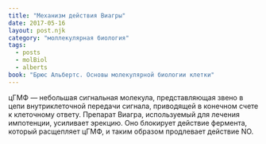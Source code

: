 ```yaml
---
title: "Механизм действия Виагры"
date: 2017-05-16
layout: post.njk
category: "моллекулярная биология"
tags:
  - posts
  - molBiol
  - alberts
book: "Брюс Альбертс. Основы молекулярной биологии клетки"
---
```


цГМФ — небольшая сигнальная молекула, представляющая звено в цепи внутриклеточной передачи сигнала, приводящей в конечном счете к клеточному ответу. Препарат Виагра, используемый для лечения импотенции, усиливает эрекцию. Оно блокирует действие фермента, который расщепляет цГМФ, и таким образом продлевает действие NO.
